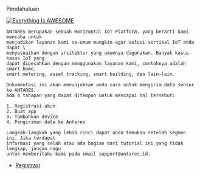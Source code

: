  Pendahuluan

<script src="//unpkg.com/docsify/lib/docsify.min.js"></script>

[![Everything Is AWESOME](http://i.imgur.com/Ot5DWAW.png)](https://youtu.be/StTqXEQ2l-Y?t=35s "Everything Is AWESOME")

    ANTARES merupakan sebuah Horizontal IoT Platform, yang berarti kami mencoba untuk 
    menjadikan layanan kami se-umum mungkin agar solusi vertikal IoT anda dapat \
    menyesuaikan dengan arsitektur yang umumnya digunakan. Banyak kasus-kasus IoT yang 
    dapat dipecahkan dengan menggunakan layanan kami, contohnya adalah smart home, 
    smart metering, asset tracking, smart building, dan lain-lain.

    Dokumentasi ini akan menunjukkan anda cara untuk mengirim data sensor ke ANTARES. 
    Ada 4 tahapan yang dapat ditempuh untuk mencapai hal tersebut:

    1. Registrasi akun
    2. Buat app
    3. Tambahkan device
    4. Pengiriman data ke Antares

    Langkah-langkah yang lebih rinci dapat anda temukan setelah segmen ini. Jika terdapat 
    informasi yang salah atau ada bagian dari tutorial ini yang tidak lengkap, jangan ragu
    untuk memberitahu kami pada email support@antares.id.

<!-- index.html -->
<script>
  window.$docsify = {
    loadSidebar: true
    alias: 'regis'
    alias: 'buat app'
    alias: 'device'
    alias: 'kirim'
  }
</script>
<script src="//unpkg.com/docsify/lib/docsify.min.js"></script>
<!-- docs/_sidebar.md -->
* [Registrasi](regis.md)
